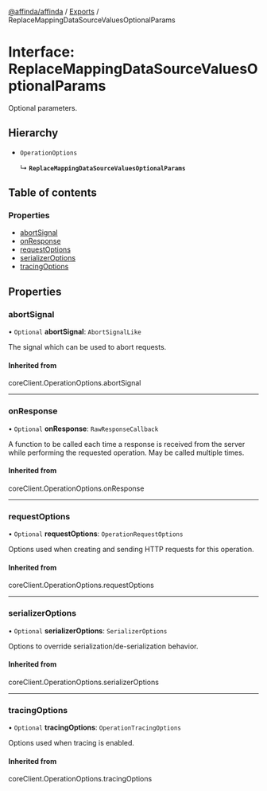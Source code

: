 [@affinda/affinda](../README.md) / [Exports](../modules.md) / ReplaceMappingDataSourceValuesOptionalParams

# Interface: ReplaceMappingDataSourceValuesOptionalParams

Optional parameters.

## Hierarchy

- `OperationOptions`

  ↳ **`ReplaceMappingDataSourceValuesOptionalParams`**

## Table of contents

### Properties

- [abortSignal](ReplaceMappingDataSourceValuesOptionalParams.md#abortsignal)
- [onResponse](ReplaceMappingDataSourceValuesOptionalParams.md#onresponse)
- [requestOptions](ReplaceMappingDataSourceValuesOptionalParams.md#requestoptions)
- [serializerOptions](ReplaceMappingDataSourceValuesOptionalParams.md#serializeroptions)
- [tracingOptions](ReplaceMappingDataSourceValuesOptionalParams.md#tracingoptions)

## Properties

### abortSignal

• `Optional` **abortSignal**: `AbortSignalLike`

The signal which can be used to abort requests.

#### Inherited from

coreClient.OperationOptions.abortSignal

___

### onResponse

• `Optional` **onResponse**: `RawResponseCallback`

A function to be called each time a response is received from the server
while performing the requested operation.
May be called multiple times.

#### Inherited from

coreClient.OperationOptions.onResponse

___

### requestOptions

• `Optional` **requestOptions**: `OperationRequestOptions`

Options used when creating and sending HTTP requests for this operation.

#### Inherited from

coreClient.OperationOptions.requestOptions

___

### serializerOptions

• `Optional` **serializerOptions**: `SerializerOptions`

Options to override serialization/de-serialization behavior.

#### Inherited from

coreClient.OperationOptions.serializerOptions

___

### tracingOptions

• `Optional` **tracingOptions**: `OperationTracingOptions`

Options used when tracing is enabled.

#### Inherited from

coreClient.OperationOptions.tracingOptions
